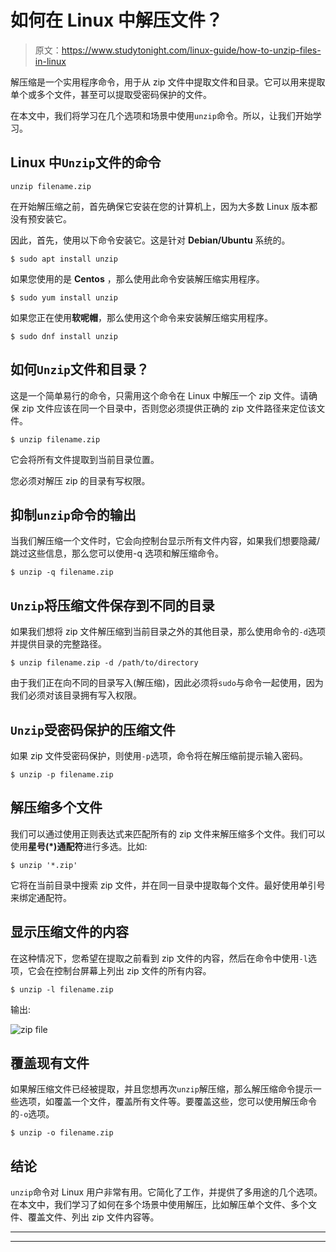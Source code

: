 # 如何在 Linux 中解压文件？

> 原文：<https://www.studytonight.com/linux-guide/how-to-unzip-files-in-linux>

解压缩是一个实用程序命令，用于从 zip 文件中提取文件和目录。它可以用来提取单个或多个文件，甚至可以提取受密码保护的文件。

在本文中，我们将学习在几个选项和场景中使用`unzip`命令。所以，让我们开始学习。

## Linux 中`Unzip`文件的命令

```
unzip filename.zip
```

在开始解压缩之前，首先确保它安装在您的计算机上，因为大多数 Linux 版本都没有预安装它。

因此，首先，使用以下命令安装它。这是针对 **Debian/Ubuntu** 系统的。

```
$ sudo apt install unzip
```

如果您使用的是 **Centos** ，那么使用此命令安装解压缩实用程序。

```
$ sudo yum install unzip
```

如果您正在使用**软呢帽**，那么使用这个命令来安装解压缩实用程序。

```
$ sudo dnf install unzip
```

## 如何`Unzip`文件和目录？

这是一个简单易行的命令，只需用这个命令在 Linux 中解压一个 zip 文件。请确保 zip 文件应该在同一个目录中，否则您必须提供正确的 zip 文件路径来定位该文件。

```
$ unzip filename.zip
```

它会将所有文件提取到当前目录位置。

您必须对解压 zip 的目录有写权限。

## 抑制`unzip`命令的输出

当我们解压缩一个文件时，它会向控制台显示所有文件内容，如果我们想要隐藏/跳过这些信息，那么您可以使用-q 选项和解压缩命令。

```
$ unzip -q filename.zip
```

## `Unzip`将压缩文件保存到不同的目录

如果我们想将 zip 文件解压缩到当前目录之外的其他目录，那么使用命令的`-d`选项并提供目录的完整路径。

```
$ unzip filename.zip -d /path/to/directory 
```

由于我们正在向不同的目录写入(解压缩)，因此必须将`sudo`与命令一起使用，因为我们必须对该目录拥有写入权限。

## `Unzip`受密码保护的压缩文件

如果 zip 文件受密码保护，则使用`-p`选项，命令将在解压缩前提示输入密码。

```
$ unzip -p filename.zip
```

## 解压缩多个文件

我们可以通过使用正则表达式来匹配所有的 zip 文件来解压缩多个文件。我们可以使用**星号(*)通配符**进行多选。比如:

```
$ unzip '*.zip'
```

它将在当前目录中搜索 zip 文件，并在同一目录中提取每个文件。最好使用单引号来绑定通配符。

## 显示压缩文件的内容

在这种情况下，您希望在提取之前看到 zip 文件的内容，然后在命令中使用`-l`选项，它会在控制台屏幕上列出 zip 文件的所有内容。

```
$ unzip -l filename.zip
```

输出:

![zip file](../Images/bbea391a3144dc4d5f6edb1deaa1276c.png)

## 覆盖现有文件

如果解压缩文件已经被提取，并且您想再次`unzip`解压缩，那么解压缩命令提示一些选项，如覆盖一个文件，覆盖所有文件等。要覆盖这些，您可以使用解压命令的`-o`选项。

```
$ unzip -o filename.zip
```

## 结论

`unzip`命令对 Linux 用户非常有用。它简化了工作，并提供了多用途的几个选项。在本文中，我们学习了如何在多个场景中使用解压，比如解压单个文件、多个文件、覆盖文件、列出 zip 文件内容等。

* * *

* * *